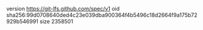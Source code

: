 version https://git-lfs.github.com/spec/v1
oid sha256:99d0708640ded4c23e039dba900364f4b5496c18d2664f9a175b72929b546991
size 2358501
